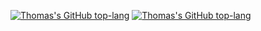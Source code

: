 [![Thomas's GitHub top-lang](https://github-readme-stats.vercel.app/api/top-langs/?username=Valraevn&layout=donut&theme=dark#gh-dark-mode-only)](https://github.com/Valraevn/github-readme-stats#gh-dark-mode-only)
[![Thomas's GitHub top-lang](https://github-readme-stats.vercel.app/api/top-langs/?username=Valraevn&layout=donut&theme=default#gh-light-mode-only)](https://github.com/Valraevn/github-readme-stats#gh-light-mode-only)

